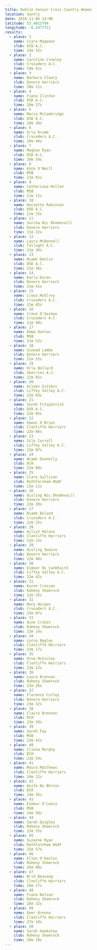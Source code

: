```yaml
---
title: Dublin Senior Cross Country Women
location: Santry
date: 2016-11-06 14:00
latitude: 53.4013794
longitude: -6.2477711
results:
  - place: 1
    name: Ciara Mageean
    club: UCD A.C.
    time: 19m 32s
  - place: 2
    name: Caroline Crowley
    club: Crusaders A.C.
    time: 19m 41s
  - place: 3
    name: Barbara Cleary 
    club: Donore Harriers
    time: 20m 21s
  - place: 4
    name: Fiona Clinton
    club: DSD A.C.
    time: 20m 27s
  - place: 5
    name: Maria McCambridge 
    club: DSD A.C.
    time: 20m 38s
  - place: 6
    name: Orla Drumm
    club: Crusaders A.C.
    time: 20m 40s
  - place: 7
    name: Meghan Ryan
    club: DSD A.C.
    time: 20m 54s
  - place: 8
    name: Kate O'Neill
    club: MSB
    time: 21m 01s
  - place: 9
    name: Catheriona Mullen
    club: MSB
    time: 21m 11s
  - place: 10
    name: Hariette Robinson
    club: DSD A.C.
    time: 21m 15s
  - place: 11
    name: Sorcha Nic Dhomhnaill
    club: Donore Harriers
    time: 21m 22s
  - place: 12
    name: Laura McDonnell
    club: Tallaght A.C.
    time: 21m 30s
  - place: 13
    name: Niamh Devlin
    club: DSD A.C.
    time: 21m 36s
  - place: 14
    name: Karla Doran 
    club: Donore Harriers
    time: 21m 41s
  - place: 15
    name: Llona McElroy
    club: Crusaders A.C.
    time: 21m 45s
  - place: 16
    name: Irene O'Gorman
    club: Crusaders A.C.
    time: 21m 48s
  - place: 17
    name: Emma Donlon
    club: MSB
    time: 21m 52s
  - place: 18
    name: Sinead Lambe 
    club: Donore Harriers
    time: 21m 55s
  - place: 19
    name: Orla Bollard
    club: Skerries A.C.
    time: 22m 01s
  - place: 20
    name: Aileen Gittens
    club: Liffey Valley A.C.
    time: 22m 03s
  - place: 21
    name: Sarah Fitzpatrick
    club: DSD A.C.
    time: 22m 05s
  - place: 22
    name: Emear O'Brien
    club: Clonliffe Harriers
    time: 22m 06s
  - place: 23
    name: Sile Carroll
    club: Liffey Valley A.C.
    time: 22m 07s
  - place: 24
    name: Niamh Donnelly
    club: DCH
    time: 22m 08s
  - place: 25
    name: Clare Sullivan
    club: Rathfarnham WSAF
    time: 22m 11s
  - place: 26
    name: Aisling Nic Dhomhnaill
    club: Donore Harriers
    time: 22m 20s
  - place: 27
    name: Niamh Boland
    club: Crusaders A.C.
    time: 22m 25s
  - place: 28
    name: Ailish Malone
    club: Clonliffe Harriers
    time: 22m 33s
  - place: 29
    name: Aisling Swaine
    club: Donore Harriers
    time: 22m 40s
  - place: 30
    name: Eimear Ni Canbhaird
    club: Liffey Valley A.C.
    time: 22m 42s
  - place: 31
    name: Karen Crossan
    club: Raheny Shamrock
    time: 22m 55s
  - place: 32
    name: Mary Horgan
    club: Crusaders A.C.
    time: 23m 07s
  - place: 33
    name: Aine Crimin
    club: Raheny Shamrock
    time: 23m 14s
  - place: 34
    name: Lorna Begley
    club: Clonliffe Harriers
    time: 23m 17s
  - place: 35
    name: Orna McGinley
    club: Clonliffe Harriers
    time: 23m 22s
  - place: 36
    name: Laura Brennan
    club: Raheny Shamrock
    time: 23m 26s
  - place: 37
    name: Florence Curley
    club: Donore Harriers
    time: 23m 32s
  - place: 38
    name: Claire Brennan
    club: DCH
    time: 23m 39s
  - place: 39
    name: Sarah Fay
    club: MSB
    time: 23m 42s
  - place: 40
    name: Cliona Murphy
    club: DCH
    time: 23m 54s
  - place: 41
    name: Maura Matthews
    club: Clonliffe Harriers
    time: 24m 12s
  - place: 42
    name: Aoife Ni Bhroin
    club: DCH
    time: 24m 35s
  - place: 43
    name: Eimear O'Leary
    club: MSB
    time: 24m 50s
  - place: 44
    name: Sarah Quigley
    club: Raheny Shamrock
    time: 25m 55s
  - place: 45
    name: Suzanne Ryan
    club: Rathfarnham WSAF
    time: 25m 57s
  - place: 46
    name: Ellen O'Hanlon
    club: Raheny Shamrock
    time: 26m 08s
  - place: 47
    name: Brid Beasang
    club: Clonliffe Harriers
    time: 26m 17s
  - place: 48
    name: Fiona Nelson
    club: Raheny Shamrock
    time: 26m 32s
  - place: 49
    name: Emer Brenna
    club: Clonliffe Harriers
    time: 27m 10s
  - place: 50
    name: Sarah Hawkshaw
    club: Raheny Shamrock
    time: 28m 10s
---
```

